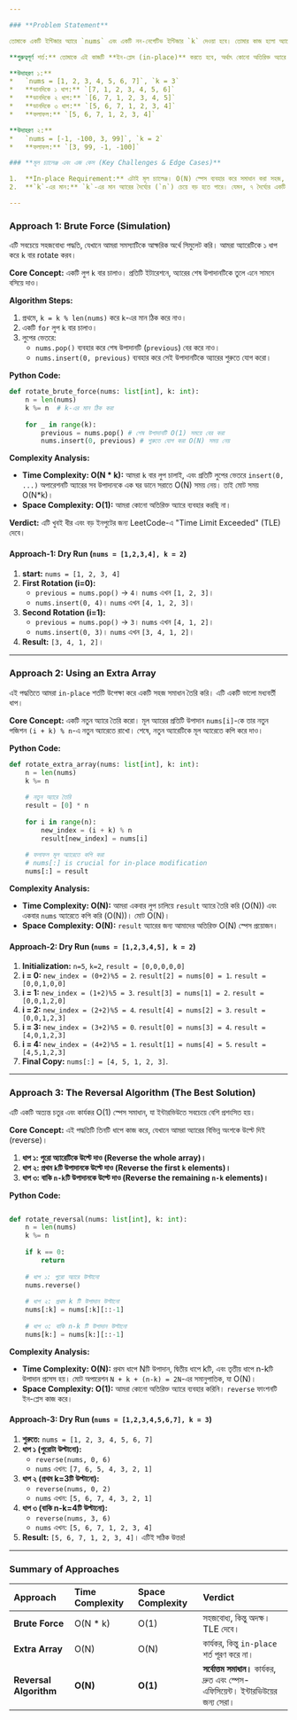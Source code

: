 ```yaml
---

### **Problem Statement**

তোমাকে একটি ইন্টিজার অ্যারে `nums` এবং একটি নন-নেগেটিভ ইন্টিজার `k` দেওয়া হবে। তোমার কাজ হলো অ্যারেটিকে **ডানদিকে (right)** `k` ধাপ **rotate** করা।

**গুরুত্বপূর্ণ শর্ত:** তোমাকে এই কাজটি **ইন-প্লেস (in-place)** করতে হবে, অর্থাৎ কোনো অতিরিক্ত অ্যারে ব্যবহার না করে এবং O(1) অতিরিক্ত স্পেস ব্যবহার করে।

**উদাহরণ ১:**
*   `nums = [1, 2, 3, 4, 5, 6, 7]`, `k = 3`
*   **ডানদিকে ১ ধাপ:** `[7, 1, 2, 3, 4, 5, 6]`
*   **ডানদিকে ২ ধাপ:** `[6, 7, 1, 2, 3, 4, 5]`
*   **ডানদিকে ৩ ধাপ:** `[5, 6, 7, 1, 2, 3, 4]`
*   **ফলাফল:** `[5, 6, 7, 1, 2, 3, 4]`

**উদাহরণ ২:**
*   `nums = [-1, -100, 3, 99]`, `k = 2`
*   **ফলাফল:** `[3, 99, -1, -100]`

### **মূল চ্যালেঞ্জ এবং এজ কেস (Key Challenges & Edge Cases)**

1.  **In-place Requirement:** এটাই মূল চ্যালেঞ্জ। O(N) স্পেস ব্যবহার করে সমাধান করা সহজ, কিন্তু O(1) স্পেসে করাটা একটু কৌশলী।
2.  **`k`-এর মান:** `k`-এর মান অ্যারের দৈর্ঘ্যের (`n`) চেয়ে বড় হতে পারে। যেমন, ৭ দৈর্ঘ্যের একটি অ্যারে ৭ বার rotate করলে আগের অবস্থাতেই ফিরে আসে। তাই, `k = 10` বার rotate করা আর `k = 3` বার rotate করা একই কথা (`10 % 7 = 3`)। সুতরাং, আমাদের আসল `k` হবে `k % n`।

---
```


### **Approach 1: Brute Force (Simulation)**

এটি সবচেয়ে সহজবোধ্য পদ্ধতি, যেখানে আমরা সমস্যাটিকে আক্ষরিক অর্থে সিমুলেট করি। আমরা অ্যারেটিকে ১ ধাপ করে `k` বার rotate করব।

**Core Concept:**
একটি লুপ `k` বার চালাও। প্রতিটি ইটারেশনে, অ্যারের শেষ উপাদানটিকে তুলে এনে সামনে বসিয়ে দাও।

**Algorithm Steps:**
1.  প্রথমে, `k = k % len(nums)` করে `k`-এর মান ঠিক করে নাও।
2.  একটি `for` লুপ `k` বার চালাও।
3.  লুপের ভেতরে:
    *   `nums.pop()` ব্যবহার করে শেষ উপাদানটি (`previous`) বের করে নাও।
    *   `nums.insert(0, previous)` ব্যবহার করে সেই উপাদানটিকে অ্যারের শুরুতে যোগ করো।

**Python Code:**
```python
def rotate_brute_force(nums: list[int], k: int):
    n = len(nums)
    k %= n  # k-এর মান ঠিক করা
    
    for _ in range(k):
        previous = nums.pop() # শেষ উপাদানটি O(1) সময়ে বের করা
        nums.insert(0, previous) # শুরুতে যোগ করা O(N) সময় নেয়
```

**Complexity Analysis:**
*   **Time Complexity: O(N * k):** আমরা `k` বার লুপ চালাই, এবং প্রতিটি লুপের ভেতরে `insert(0, ...)` অপারেশনটি অ্যারের সব উপাদানকে এক ঘর ডানে সরাতে O(N) সময় নেয়। তাই মোট সময় O(N*k)।
*   **Space Complexity: O(1):** আমরা কোনো অতিরিক্ত অ্যারে ব্যবহার করছি না।

**Verdict:** এটি খুবই ধীর এবং বড় ইনপুটের জন্য LeetCode-এ "Time Limit Exceeded" (TLE) দেবে।

#### **Approach-1: Dry Run (`nums = [1,2,3,4], k = 2`)**
1.  **start:** `nums = [1, 2, 3, 4]`
2.  **First Rotation (i=0):**
    *   `previous = nums.pop()` -> `4`। `nums` এখন `[1, 2, 3]`।
    *   `nums.insert(0, 4)`। `nums` এখন `[4, 1, 2, 3]`।
3.  **Second Rotation (i=1):**
    *   `previous = nums.pop()` -> `3`। `nums` এখন `[4, 1, 2]`।
    *   `nums.insert(0, 3)`। `nums` এখন `[3, 4, 1, 2]`।
4.  **Result:** `[3, 4, 1, 2]`।

---

### **Approach 2: Using an Extra Array**

এই পদ্ধতিতে আমরা `in-place` শর্তটি উপেক্ষা করে একটি সহজ সমাধান তৈরি করি। এটি একটি ভালো মধ্যবর্তী ধাপ।

**Core Concept:**
একটি নতুন অ্যারে তৈরি করো। মূল অ্যারের প্রতিটি উপাদান `nums[i]`-কে তার নতুন পজিশন `(i + k) % n`-এ নতুন অ্যারেতে রাখো। শেষে, নতুন অ্যারেটিকে মূল অ্যারেতে কপি করে দাও।

**Python Code:**
```python
def rotate_extra_array(nums: list[int], k: int):
    n = len(nums)
    k %= n
    
    # নতুন অ্যারে তৈরি
    result = [0] * n
    
    for i in range(n):
        new_index = (i + k) % n
        result[new_index] = nums[i]
        
    # ফলাফল মূল অ্যারেতে কপি করা
    # nums[:] is crucial for in-place modification
    nums[:] = result
```

**Complexity Analysis:**
*   **Time Complexity: O(N):** আমরা একবার লুপ চালিয়ে `result` অ্যারে তৈরি করি (O(N)) এবং একবার `nums` অ্যারেতে কপি করি (O(N))। মোট O(N)।
*   **Space Complexity: O(N):** `result` অ্যারের জন্য আমাদের অতিরিক্ত O(N) স্পেস প্রয়োজন।

#### **Approach-2: Dry Run (`nums = [1,2,3,4,5], k = 2`)**
1.  **Initialization:** `n=5`, `k=2`, `result = [0,0,0,0,0]`
2.  **i = 0:** `new_index = (0+2)%5 = 2`. `result[2] = nums[0] = 1`. `result = [0,0,1,0,0]`
3.  **i = 1:** `new_index = (1+2)%5 = 3`. `result[3] = nums[1] = 2`. `result = [0,0,1,2,0]`
4.  **i = 2:** `new_index = (2+2)%5 = 4`. `result[4] = nums[2] = 3`. `result = [0,0,1,2,3]`
5.  **i = 3:** `new_index = (3+2)%5 = 0`. `result[0] = nums[3] = 4`. `result = [4,0,1,2,3]`
6.  **i = 4:** `new_index = (4+2)%5 = 1`. `result[1] = nums[4] = 5`. `result = [4,5,1,2,3]`
7.  **Final Copy:** `nums[:] = [4, 5, 1, 2, 3]`.

---

### **Approach 3: The Reversal Algorithm (The Best Solution)**

এটি একটি অত্যন্ত চতুর এবং কার্যকর O(1) স্পেস সমাধান, যা ইন্টারভিউতে সবচেয়ে বেশি প্রশংসিত হয়।

**Core Concept:**
এই পদ্ধতিটি তিনটি ধাপে কাজ করে, যেখানে আমরা অ্যারের বিভিন্ন অংশকে উল্টে দিই (reverse)।
1.  **ধাপ ১: পুরো অ্যারেটিকে উল্টে দাও (Reverse the whole array)।**
2.  **ধাপ ২: প্রথম `k`টি উপাদানকে উল্টে দাও (Reverse the first `k` elements)।**
3.  **ধাপ ৩: বাকি `n-k`টি উপাদানকে উল্টে দাও (Reverse the remaining `n-k` elements)।**

**Python Code:**
```python

def rotate_reversal(nums: list[int], k: int):
    n = len(nums)
    k %= n
    
    if k == 0:
        return
        
    # ধাপ ১: পুরো অ্যারে উল্টানো
    nums.reverse()
    
    # ধাপ ২: প্রথম k টি উপাদান উল্টানো
    nums[:k] = nums[:k][::-1]
    
    # ধাপ ৩: বাকি n-k টি উপাদান উল্টানো
    nums[k:] = nums[k:][::-1]
```


**Complexity Analysis:**
*   **Time Complexity: O(N):** প্রথম ধাপে Nটি উপাদান, দ্বিতীয় ধাপে kটি, এবং তৃতীয় ধাপে n-kটি উপাদান প্রসেস হয়। মোট অপারেশন `N + k + (n-k) = 2N`-এর সমানুপাতিক, যা O(N)।
*   **Space Complexity: O(1):** আমরা কোনো অতিরিক্ত অ্যারে ব্যবহার করিনি। `reverse` ফাংশনটি ইন-প্লেস কাজ করে।

#### **Approach-3: Dry Run (`nums = [1,2,3,4,5,6,7], k = 3`)**
1.  **শুরুতে:** `nums = [1, 2, 3, 4, 5, 6, 7]`
2.  **ধাপ ১ (পুরোটা উল্টানো):**
    *   `reverse(nums, 0, 6)`
    *   `nums` এখন: `[7, 6, 5, 4, 3, 2, 1]`
3.  **ধাপ ২ (প্রথম k=3টি উল্টানো):**
    *   `reverse(nums, 0, 2)`
    *   `nums` এখন: `[5, 6, 7, 4, 3, 2, 1]`
4.  **ধাপ ৩ (বাকি n-k=4টি উল্টানো):**
    *   `reverse(nums, 3, 6)`
    *   `nums` এখন: `[5, 6, 7, 1, 2, 3, 4]`
5.  **Result:** `[5, 6, 7, 1, 2, 3, 4]`। এটিই সঠিক উত্তর!

---

### **Summary of Approaches**

| Approach | Time Complexity | Space Complexity | Verdict  |
| :--- | :--- | :--- | :--- |
| **Brute Force** | O(N * k) | O(1) | সহজবোধ্য, কিন্তু অদক্ষ। TLE দেবে। |
| **Extra Array** | O(N) | O(N) | কার্যকর, কিন্তু `in-place` শর্ত পূরণ করে না। |
| **Reversal Algorithm** | **O(N)** | **O(1)** | **সর্বোত্তম সমাধান।** কার্যকর, দ্রুত এবং স্পেস-এফিসিয়েন্ট। ইন্টারভিউয়ের জন্য সেরা। |